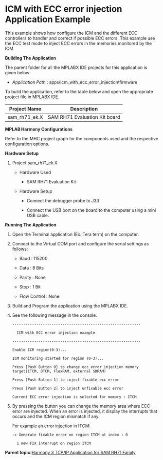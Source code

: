 # ICM with ECC error injection Application Example

This example shows how configure the ICM and the different ECC controllers to handler and correct if possible ECC errors. This example use the ECC test mode to inject ECC errors in the memories monitored by the ICM.

**Building The Application**

The parent folder for all the MPLABX IDE projects for this application is given below:

-   *Application Path* : apps\\icm\_with\_ecc\_error\_injection\\firmware


To build the application, refer to the table below and open the appropriate project file in MPLABX IDE.

|Project Name|Description|
|------------|-----------|
|sam\_rh71\_ek.X|SAM RH71 Evaluation Kit board|

**MPLAB Harmony Configurations**

Refer to the MHC project graph for the components used and the respective configuration options.

**Hardware Setup**

1.  Project sam\_rh71\_ek.X

    -   Hardware Used

        -   SAM RH71 Evaluation Kit

    -   Hardware Setup

        -   Connect the debugger probe to J33

        -   Connect the USB port on the board to the computer using a mini USB cable.


**Running The Application**

1.  Open the Terminal application \(Ex.:Tera term\) on the computer.

2.  Connect to the Virtual COM port and configure the serial settings as follows:

    -   Baud : 115200

    -   Data : 8 Bits

    -   Parity : None

    -   Stop : 1 Bit

    -   Flow Control : None

3.  Build and Program the application using the MPLABX IDE.

4.  See the following message in the console.

    ```console
    -----------------------------------------------------------
    
      ICM with ECC error injection example
    
    -----------------------------------------------------------
    
    Enable ICM region(0-3)...
    
    ICM monitoring started for region (0-3)...
    
    Press [Push Button 0] to change ecc error injection memory target(ITCM, DTCM, FlexRAM, external SDRAM)
    
    Press [Push Button 1] to inject fixable ecc error
    
    Press [Push Button 2] to inject unfixable ecc error
    
    Current ECC error injection is selected for memory : ITCM
    
    ```

5.  By pressing the button you can change the memory area where ECC error are injected. When an error is injected, it display the interrupts that occurs and the ICM region mismatch if any.

    For example an error injection in ITCM:

    ```console
    -> Generate fixable error on region ITCM at index : 0
    
      1 new FIX interrupt on region ITCM
    ```


**Parent topic:**[Harmony 3 TCP/IP Application for SAM RH71 Family](GUID-0FE369B7-375D-42F0-8D67-D9C7A969446F.md)

